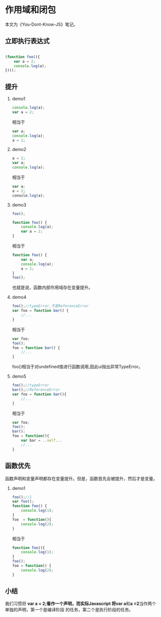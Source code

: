 # 作用域和闭包

本文为《You-Dont-Know-JS》笔记。

## 立即执行表达式
```js

(function foo(){
    var a = 2;
    console.log(a); 
})();
```
## 提升

1. demo1

    ```js
    console.log(a);
    var a = 2;
    ```
    相当于
    ```js
    var a;
    console.log(a);
    a = 2;
    ```
2. demo2
    ```js
    a = 2;
    var a;
    console.log(a);
    ```
    相当于
    ```js
    var a;
    a = 2;
    conosle.log(a);
    ```

3. demo3
    ```js
    foo();

    function foo() {
        console.log(a);
        var a = 2;
    }
    ```
    相当于
    ```js
    function foo() {
        var a;
        console.log(a);
        a = 2;
    }
    foo();
    ```
    也就是说，函数内部作用域存在变量提升。
4. demo4
    ```js
    foo();//typeError,不是ReferenceError
    var foo = function bar() {
        //...
    }
    ```
    相当于
    ```js
    var foo;
    foo();
    foo = function bar() {
        //...
    }
    ```
    foo()相当于对undefined值进行函数调用,因此ui抛出异常TypeError。
5. demo5
    ```js
    foo();//typeError
    bar();//ReferenceError
    var foo = function bar(){
        //...
    }
    ```
    相当于
    ```js
    var foo;
    foo();
    bar();
    foo = function(){
        var bar = ..self...
        //...
    }
    ```
## 函数优先
函数声明和变量声明都存在变量提升。但是，函数首先会被提升，然后才是变量。

1. demo1
    ```js
    foo();//1
    var foo();
    function foo() {
        console.log(1);
    }
    foo  = function(){
        console.log(2);
    }
    ```
    相当于
    ```js
    function foo(){
        console.log(1);
    }
    foo();
    foo = function() {
        console.log(2);
    }
    ```

## 小结

我们习惯将 **var a = 2;**看作一个声明，而实际Javascript
将**var a**和**a =2**当作两个单独的声明，第一个是编译阶段
的任务，第二个是执行阶段的任务。